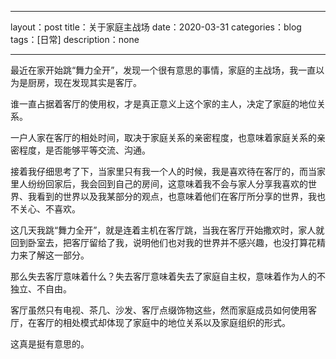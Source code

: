 -----
layout：post
title：关于家庭主战场
date：2020-03-31
categories：blog
tags：[日常]
description：none

-----

最近在家开始跳“舞力全开”，发现一个很有意思的事情，家庭的主战场，我一直以为是厨房，现在发现其实是客厅。

谁一直占据着客厅的使用权，才是真正意义上这个家的主人，决定了家庭的地位关系。

一户人家在客厅的相处时间，取决于家庭关系的亲密程度，也意味着家庭关系的亲密程度，是否能够平等交流、沟通。

接着我仔细思考了下，当家里只有我一个人的时候，我是喜欢待在客厅的，而当家里人纷纷回家后，我会回到自己的房间，这意味着我不会与家人分享我喜欢的世界、我看到的世界以及我某部分的观点，也意味着他们在客厅所分享的世界，我也不关心、不喜欢。

这几天我跳“舞力全开”，就是连着主机在客厅跳，当我在客厅开始撒欢时，家人就回到卧室去，把客厅留给了我，说明他们也对我的世界并不感兴趣，也没打算花精力来了解这一部分。

那么失去客厅意味着什么？失去客厅意味着失去了家庭自主权，意味着作为人的不独立、不自由。

客厅虽然只有电视、茶几、沙发、客厅点缀饰物这些，然而家庭成员如何使用客厅，在客厅的相处模式却体现了家庭中的地位关系以及家庭组织的形式。

这真是挺有意思的。
